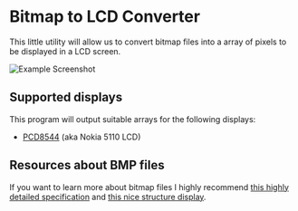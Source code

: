 # Bitmap to LCD Converter

This little utility will allow us to convert bitmap files into a array of pixels to be displayed in a LCD screen.

![Example Screenshot](https://i.imgur.com/0gTuaIH.png)


## Supported displays

This program will output suitable arrays for the following displays:

  - [PCD8544](https://www.sparkfun.com/datasheets/LCD/Monochrome/Nokia5110.pdf) (aka Nokia 5110 LCD)


## Resources about BMP files

If you want to learn more about bitmap files I highly recommend [this highly detailed specification](http://www.dragonwins.com/domains/getteched/bmp/bmpfileformat.htm) and [this nice structure display](http://www.ue.eti.pg.gda.pl/fpgalab/zadania.spartan3/zad_vga_struktura_pliku_bmp_en.html).
